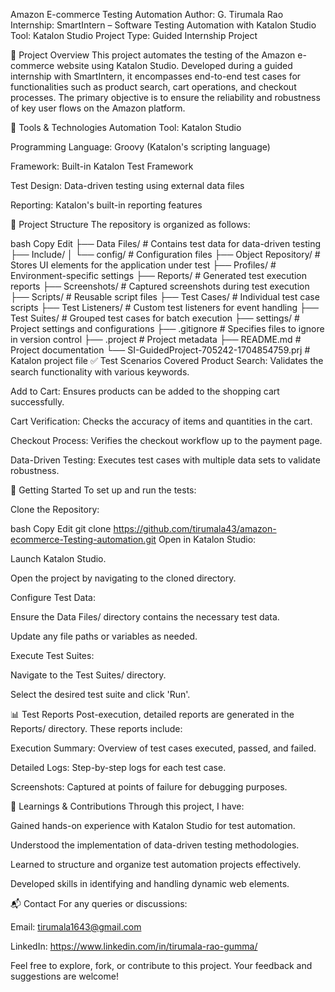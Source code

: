 Amazon E-commerce Testing Automation
Author: G. Tirumala Rao
Internship: SmartIntern – Software Testing Automation with Katalon Studio
Tool: Katalon Studio
Project Type: Guided Internship Project

🧾 Project Overview
This project automates the testing of the Amazon e-commerce website using Katalon Studio. Developed during a guided internship with SmartIntern, it encompasses end-to-end test cases for functionalities such as product search, cart operations, and checkout processes. The primary objective is to ensure the reliability and robustness of key user flows on the Amazon platform.

🧰 Tools & Technologies
Automation Tool: Katalon Studio

Programming Language: Groovy (Katalon's scripting language)

Framework: Built-in Katalon Test Framework

Test Design: Data-driven testing using external data files

Reporting: Katalon's built-in reporting features

📁 Project Structure
The repository is organized as follows:

bash
Copy
Edit
├── Data Files/           # Contains test data for data-driven testing
├── Include/
│   └── config/           # Configuration files
├── Object Repository/    # Stores UI elements for the application under test
├── Profiles/             # Environment-specific settings
├── Reports/              # Generated test execution reports
├── Screenshots/          # Captured screenshots during test execution
├── Scripts/              # Reusable script files
├── Test Cases/           # Individual test case scripts
├── Test Listeners/       # Custom test listeners for event handling
├── Test Suites/          # Grouped test cases for batch execution
├── settings/             # Project settings and configurations
├── .gitignore            # Specifies files to ignore in version control
├── .project              # Project metadata
├── README.md             # Project documentation
└── SI-GuidedProject-705242-1704854759.prj  # Katalon project file
✅ Test Scenarios Covered
Product Search: Validates the search functionality with various keywords.

Add to Cart: Ensures products can be added to the shopping cart successfully.

Cart Verification: Checks the accuracy of items and quantities in the cart.

Checkout Process: Verifies the checkout workflow up to the payment page.

Data-Driven Testing: Executes test cases with multiple data sets to validate robustness.

🚀 Getting Started
To set up and run the tests:

Clone the Repository:

bash
Copy
Edit
git clone https://github.com/tirumala43/amazon-ecommerce-Testing-automation.git
Open in Katalon Studio:

Launch Katalon Studio.

Open the project by navigating to the cloned directory.

Configure Test Data:

Ensure the Data Files/ directory contains the necessary test data.

Update any file paths or variables as needed.

Execute Test Suites:

Navigate to the Test Suites/ directory.

Select the desired test suite and click 'Run'.

📊 Test Reports
Post-execution, detailed reports are generated in the Reports/ directory. These reports include:

Execution Summary: Overview of test cases executed, passed, and failed.

Detailed Logs: Step-by-step logs for each test case.

Screenshots: Captured at points of failure for debugging purposes.

🧠 Learnings & Contributions
Through this project, I have:

Gained hands-on experience with Katalon Studio for test automation.

Understood the implementation of data-driven testing methodologies.

Learned to structure and organize test automation projects effectively.

Developed skills in identifying and handling dynamic web elements.

📬 Contact
For any queries or discussions:

Email: tirumala1643@gmail.com

LinkedIn: https://www.linkedin.com/in/tirumala-rao-gumma/


Feel free to explore, fork, or contribute to this project. Your feedback and suggestions are welcome!
